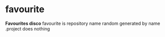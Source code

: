 # favourite
**Favourites disco**
favourite is repository name random generated by name .project does nothing 